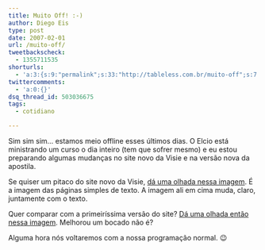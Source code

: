 ```yaml
---
title: Muito Off! :-)
author: Diego Eis
type: post
date: 2007-02-01
url: /muito-off/
tweetbackscheck:
  - 1355711535
shorturls:
  - 'a:3:{s:9:"permalink";s:33:"http://tableless.com.br/muito-off";s:7:"tinyurl";s:26:"http://tinyurl.com/3b7b6qd";s:4:"isgd";s:19:"http://is.gd/AvHKBe";}'
twittercomments:
  - 'a:0:{}'
dsq_thread_id: 503036675
tags:
  - cotidiano

---
```

Sim sim sim&#8230; estamos meio offline esses últimos dias. O Elcio está ministrando um curso o dia inteiro (tem que sofrer mesmo) e eu estou preparando algumas mudanças no site novo da Visie e na versão nova da apostila.

Se quiser um pitaco do site novo da Visie, [dá uma olhada nessa imagem][1]. É a imagem das páginas simples de texto. A imagem ali em cima muda, claro, juntamente com o texto.
  
Quer comparar com a primeiríssima versão do site? [Dá uma olhada então nessa imagem][2]. Melhorou um bocado não é?

Alguma hora nós voltaremos com a nossa programação normal. 😉

 [1]: https://raw.githubusercontent.com/diegoeis/tableless-static-images/master/2007/02/interna2007.jpg
 [2]: https://raw.githubusercontent.com/diegoeis/tableless-static-images/master/2007/02/interna2006.jpg